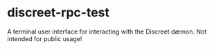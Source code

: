 # discreet-rpc-test
A terminal user interface for interacting with the Discreet dæmon. Not intended for public usage!
